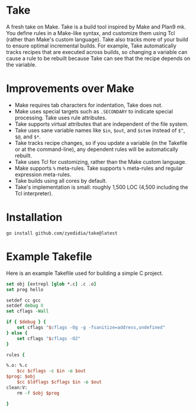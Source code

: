 # Take

A fresh take on Make. Take is a build tool inspired by Make and Plan9 mk. You
define rules in a Make-like syntax, and customize them using Tcl (rather than
Make's custom language). Take also tracks more of your build to ensure optimal
incremental builds. For example, Take automatically tracks recipes that are
executed across builds, so changing a variable can cause a rule to be rebuilt
because Take can see that the recipe depends on the variable.

# Improvements over Make

* Make requires tab characters for indentation, Take does not.
* Make uses special targets such as `.SECONDARY` to indicate special
  processing. Take uses rule attributes.
* Take supports virtual attributes that are independent of the file system.
* Take uses sane variable names like `$in`, `$out`, and `$stem` instead of
  `$^`, `$@`, and `$*`.
* Take tracks recipe changes, so if you update a variable (in the Takefile or
  at the command-line), any dependent rules will be automatically rebuilt.
* Take uses Tcl for customizing, rather than the Make custom language.
* Make supports `%` meta-rules. Take supports `%` meta-rules and regular
  expression meta-rules.
* Take builds using all cores by default.
* Take's implementation is small: roughly 1,500 LOC (4,500 including the Tcl
  interpreter).

# Installation

```
go install github.com/zyedidia/take@latest
```

# Example Takefile

Here is an example Takefile used for building a simple C project.

```tcl
set obj [extrepl [glob *.c] .c .o]
set prog hello

setdef cc gcc
setdef debug 0
set cflags -Wall

if { $debug } {
    set cflags "$cflags -Og -g -fsanitize=address,undefined"
} else {
    set cflags "$cflags -O2"
}

rules {

%.o: %.c
    $cc $cflags -c $in -o $out
$prog: $obj
    $cc $ldflags $cflags $in -o $out
clean:V:
    rm -f $obj $prog

}
```
